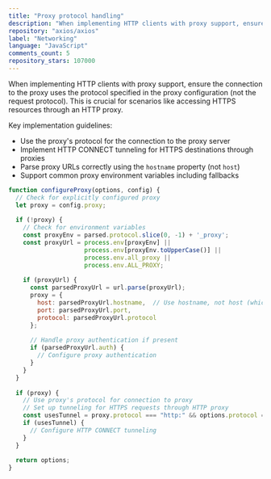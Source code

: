 ```yaml
---
title: "Proxy protocol handling"
description: "When implementing HTTP clients with proxy support, ensure the connection to the proxy uses the protocol specified in the proxy configuration (not the request protocol). This is crucial for scenarios like accessing HTTPS resources through an HTTP proxy."
repository: "axios/axios"
label: "Networking"
language: "JavaScript"
comments_count: 5
repository_stars: 107000
---
```


When implementing HTTP clients with proxy support, ensure the connection to the proxy uses the protocol specified in the proxy configuration (not the request protocol). This is crucial for scenarios like accessing HTTPS resources through an HTTP proxy.

Key implementation guidelines:
- Use the proxy's protocol for the connection to the proxy server
- Implement HTTP CONNECT tunneling for HTTPS destinations through proxies
- Parse proxy URLs correctly using the `hostname` property (not `host`)
- Support common proxy environment variables including fallbacks

```javascript
function configureProxy(options, config) {
  // Check for explicitly configured proxy
  let proxy = config.proxy;
  
  if (!proxy) {
    // Check for environment variables
    const proxyEnv = parsed.protocol.slice(0, -1) + '_proxy';
    const proxyUrl = process.env[proxyEnv] || 
                     process.env[proxyEnv.toUpperCase()] ||
                     process.env.all_proxy || 
                     process.env.ALL_PROXY;
    
    if (proxyUrl) {
      const parsedProxyUrl = url.parse(proxyUrl);
      proxy = {
        host: parsedProxyUrl.hostname,  // Use hostname, not host (which includes port)
        port: parsedProxyUrl.port,
        protocol: parsedProxyUrl.protocol
      };
      
      // Handle proxy authentication if present
      if (parsedProxyUrl.auth) {
        // Configure proxy authentication
      }
    }
  }
  
  if (proxy) {
    // Use proxy's protocol for connection to proxy
    // Set up tunneling for HTTPS requests through HTTP proxy
    const usesTunnel = proxy.protocol === "http:" && options.protocol === "https:";
    if (usesTunnel) {
      // Configure HTTP CONNECT tunneling
    }
  }
  
  return options;
}
```